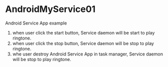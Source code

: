 # AndroidMyService01

Android Service App example

1. when user click the start button, Service daemon will be start to play ringtone.
2. when user click the stop button, Service daemon will be stop to play ringtone.
3. whe user destroy Android Service App in task manager, Service daemon will be stop to play ringtone.
